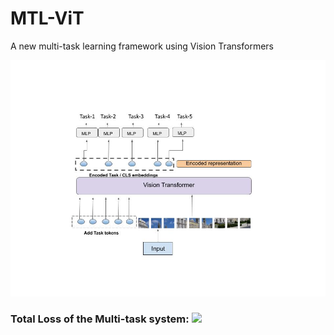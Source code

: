 # MTL-ViT
A new multi-task learning framework using Vision Transformers

![alt text](https://github.com/hananshafi/MTL-ViT/blob/main/assets/network.jpg)

### Total Loss of the Multi-task system: <img src="https://render.githubusercontent.com/render/math?math=e^{i \pi} = -1"> 
